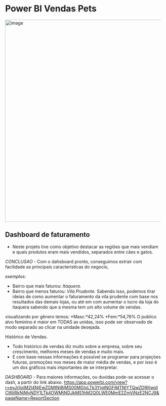 # Power BI Vendas Pets

<img width="653" alt="image" src="https://user-images.githubusercontent.com/103518697/188472242-502acf2f-d9ba-422f-ba8e-119b81c78fa3.png">


## Dashboard de faturamento 

- Neste projeto tive como objetivo destacar as regiões que mais vendiam e quais produtos eram mais vendidos,
separados entre cães e gatos.


*CONCLUSAO* - Com o dahsboard pronto, conseguimos extrair com facilidade as principais caracteristicas do negocio, 

*exemplos:* 
- Bairro que mais faturou: *Itaquera.*
- Bairro que menos faturou: *Vila Prudente.* 
Sabendo isso, podemos tirar ideias de como aumentar o faturamento da vila prudente com base nos resultados das demais lojas, 
ou até em com aumentar o lucro da loja do itaquera sabendo que a mesma tem um alto volume de vendas.

visualizando por gênero
temos: 
*Masc:*42,24%
*Fem:*54,76%
O publico alvo feminino é maior em TODAS as unidas, isso pode ser observado de modo separado ao clicar na unidade desejada.


Histórico de Vendas.
- Todo histórico de vendas diz muito sobre a empresa, sobre seu crescimento, melhores meses de vendas e muito mais.
- E com base nessas informações é possível se programar para projeções futuras, promoções nos meses de maior média de vendas,
e por isso é um dos gráficos mais importantes de se interpretar.


*DASHBOARD* - Para maiores informações, ou duvidas pode-se acessar o dash, a partir do link abaixo.
https://app.powerbi.com/view?r=eyJrIjoiM2I4NjEwZGMtNjBjMS00MGIxLTk3YjgtNGFiMTNlYTQwZDRjIiwidCI6IjRkNjMyNDY1LTk4OWMtNDJkMS1hM2Q0LWE0MmE2ZmVjNzE2NCJ9&pageName=ReportSection

